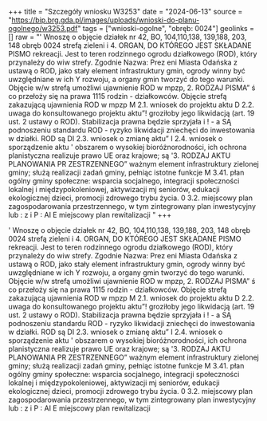 +++
title = "Szczegóły wniosku W3253"
date = "2024-06-13"
source = "https://bip.brg.gda.pl/images/uploads/wnioski-do-planu-ogolnego/w3253.pdf"
tags = ["wnioski-ogolne", "obręb: 0024"]
geolinks = []
raw = "' Wnoszę o objęcie działek nr 42, BO, 104,110,138, 139,188, 203, 148 obręb 0024 strefą zieleni i 4. ORGAN, DO KTÓREGO JEST SKŁADANE PISMO rekreacji. Jest to teren rodzinnego ogrodu działkowego (ROD), który przynależy do wiw strefy. Zgodnie Nazwa: Prez eni Miasta Odańska z ustawą o ROD, jako stały element infrastruktury gmin, ogrody winny być uwzględniane w ich  Y rozwoju, a organy gmin tworzyć do tego warunki. Objęcie w/w strefą umożliwi ujawnienie ROD w mpzp, 2. RODZAJ PISMA” ś co przełoży się na prawa 1115 rodzin - działkowców. Objęcie strefą zakazującą ujawnienia ROD w mpzp M 2.1. wniosek do projektu aktu D 2.2. uwaga do konsultowanego projektu aktu”! groziłoby jego likwidacją (art. 19 ust. 2 ustawy o ROD). Stabilizacja prawna będzie sprzyjała i ! - a SĄ podnoszeniu standardu ROD - ryzyko likwidacji zniechęci do inwestowania w działki. ROD są DI 2.3. wniosek o zmianę aktu” I 2.4. wniosek o sporządzenie aktu ' obszarem o wysokiej bioróżnorodności, ich ochrona planistyczna realizuje prawo UE oraz krajowe; są '3. RODZAJ AKTU PLANOWANIA PR ZESTRZENNEGO” ważnym element infrastruktury zielonej gminy; służą realizacji zadań gminy, pełniąc istotne funkcje M 3.41. płan ogólny gminy społeczne: wsparcia socjalnego, integracji społeczności lokalnej i międzypokoleniowej, aktywizacji mj seniorów, edukacji ekologicznej dzieci, promocji zdrowego trybu życia. 0 3.2. miejscowy plan zagospodarowania przestrzennego, w tym zintegrowany plan inwestycyjny lub : z i P : AI E miejscowy plan rewitalizacji "
+++

' Wnoszę o objęcie działek nr 42, BO, 104,110,138, 139,188, 203, 148 obręb 0024 strefą zieleni i
4. ORGAN, DO KTÓREGO JEST SKŁADANE PISMO rekreacji. Jest to teren rodzinnego ogrodu działkowego (ROD), który przynależy do wiw strefy. Zgodnie
Nazwa: Prez eni Miasta Odańska z ustawą o ROD, jako stały element infrastruktury gmin, ogrody winny być uwzględniane w ich
 Y rozwoju, a organy gmin tworzyć do tego warunki. Objęcie w/w strefą umożliwi ujawnienie ROD w mpzp,
2. RODZAJ PISMA” ś co przełoży się na prawa 1115 rodzin - działkowców. Objęcie strefą zakazującą ujawnienia ROD w mpzp
M 2.1. wniosek do projektu aktu D 2.2. uwaga do konsultowanego projektu aktu”! groziłoby jego likwidacją (art. 19 ust. 2 ustawy o ROD). Stabilizacja prawna będzie sprzyjała
i ! - a SĄ podnoszeniu standardu ROD - ryzyko likwidacji zniechęci do inwestowania w działki. ROD są
DI 2.3. wniosek o zmianę aktu” I 2.4. wniosek o sporządzenie aktu ' obszarem o wysokiej bioróżnorodności, ich ochrona planistyczna realizuje prawo UE oraz krajowe; są
'3. RODZAJ AKTU PLANOWANIA PR ZESTRZENNEGO” ważnym element infrastruktury zielonej gminy; służą realizacji zadań gminy, pełniąc istotne funkcje
M 3.41. płan ogólny gminy społeczne: wsparcia socjalnego, integracji społeczności lokalnej i międzypokoleniowej, aktywizacji
mj seniorów, edukacji ekologicznej dzieci, promocji zdrowego trybu życia.
0 3.2. miejscowy plan zagospodarowania przestrzennego, w tym zintegrowany plan inwestycyjny lub : z i P : AI E
miejscowy plan rewitalizacji 


